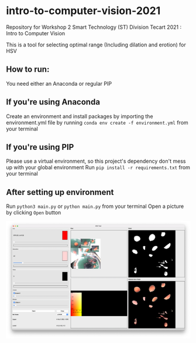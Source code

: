 
# intro-to-computer-vision-2021
Repository for Workshop 2 Smart Technology (ST) Division Tecart 2021 : Intro to Computer Vision

This is a tool for selecting optimal range (Including dilation and erotion) for HSV

## How to run:
You need either an Anaconda or regular PIP

## If you're using Anaconda
Create an environment and install packages by importing the environment.yml file by running `conda env create -f environment.yml` from your terminal

## If you're using PIP
Please use a virtual environment, so this project's dependency don't mess up with your global environment
Run `pip install -r requirements.txt` from your terminal

## After setting up environment
Run `python3 main.py` or `python main.py` from your terminal
Open a picture by clicking `Open` button

![App Screenshot](hsv_tool/assets/app.png)
